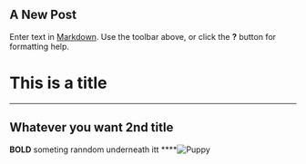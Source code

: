 ##

## A New Post

Enter text in [Markdown](http://daringfireball.net/projects/markdown/). Use the toolbar above, or click the **?** button for formatting help.

# This is a title
---
## Whatever you want 2nd title
**BOLD**
someting ranndom underneath itt
****![Puppy]({{site.baseurl}}/http://i.imgur.com/Hf72QOP.jpg)